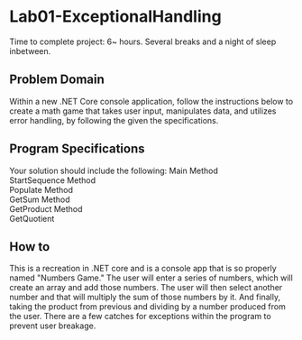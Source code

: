 # Lab01-ExceptionalHandling

Time to complete project: 6~ hours. Several breaks and a night of sleep inbetween.

## Problem Domain
Within a new .NET Core console application, follow the instructions below to create a math game that takes user input, manipulates data, and utilizes error handling, by following the given the specifications.

## Program Specifications
Your solution should include the following:
Main Method  
StartSequence Method  
Populate Method  
GetSum Method  
GetProduct Method  
GetQuotient  

## How to
This is a recreation in .NET core and is a console app that is so properly named "Numbers Game." The user will enter a series of numbers, which will create an array and add those numbers. The user will then select another number and that will multiply the sum of those numbers by it. And finally, taking the product from previous and dividing by a number produced from the user. There are a few catches for exceptions within the program to prevent user breakage.